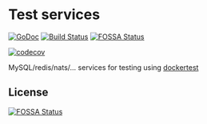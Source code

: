 # Test services

[![GoDoc](https://godoc.org/github.com/huangjunwen/tstsvc?status.svg)](http://godoc.org/github.com/huangjunwen/tstsvc)
[![Build Status](https://travis-ci.org/huangjunwen/tstsvc.svg?branch=master)](https://travis-ci.org/huangjunwen/tstsvc) [![FOSSA Status](https://app.fossa.com/api/projects/git%2Bgithub.com%2Fhuangjunwen%2Ftstsvc.svg?type=shield)](https://app.fossa.com/projects/git%2Bgithub.com%2Fhuangjunwen%2Ftstsvc?ref=badge_shield)

[![codecov](https://codecov.io/gh/huangjunwen/tstsvc/branch/master/graph/badge.svg)](https://codecov.io/gh/huangjunwen/tstsvc)

MySQL/redis/nats/... services for testing using [dockertest](https://github.com/ory/dockertest/)


## License
[![FOSSA Status](https://app.fossa.com/api/projects/git%2Bgithub.com%2Fhuangjunwen%2Ftstsvc.svg?type=large)](https://app.fossa.com/projects/git%2Bgithub.com%2Fhuangjunwen%2Ftstsvc?ref=badge_large)